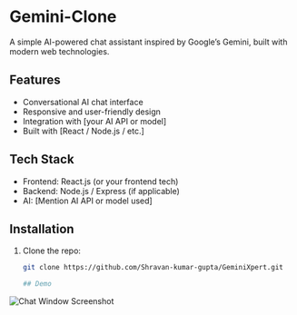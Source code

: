# Gemini-Clone

A simple AI-powered chat assistant inspired by Google’s Gemini, built with modern web technologies.

## Features

- Conversational AI chat interface
- Responsive and user-friendly design
- Integration with [your AI API or model]
- Built with [React / Node.js / etc.]

## Tech Stack

- Frontend: React.js (or your frontend tech)
- Backend: Node.js / Express (if applicable)
- AI: [Mention AI API or model used]

## Installation

1. Clone the repo:
   ```bash
   git clone https://github.com/Shravan-kumar-gupta/GeminiXpert.git

   ## Demo

![Chat Window Screenshot](./src/screenshot/image.png)